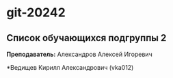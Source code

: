 # git-20242

## Список обучающихся подгруппы 2

**Преподаватель:** Александров Алексей Игоревич

*Ведищев Кирилл Александрович (vka012)
